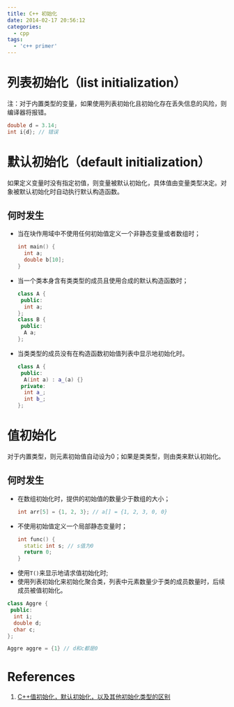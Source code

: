 ```yaml
---
title: C++ 初始化
date: 2014-02-17 20:56:12
categories:
  - cpp
tags:
  - 'c++ primer'
---
```


# 列表初始化（list initialization）

注：对于内置类型的变量，如果使用列表初始化且初始化存在丢失信息的风险，则编译器将报错。
```cpp
double d = 3.14;
int i{d}; // 错误
```

# 默认初始化（default initialization）

如果定义变量时没有指定初值，则变量被默认初始化，具体值由变量类型决定。对象被默认初始化时自动执行默认构造函数。

## 何时发生

* 当在块作用域中不使用任何初始值定义一个非静态变量或者数组时；
    ```cpp
    int main() {
      int a;
      double b[10];
    }
    ```
* 当一个类本身含有类类型的成员且使用合成的默认构造函数时；
    ```cpp
    class A {
     public:
      int a;
    };
    class B {
     public:
      A a;
    };
    ```
* 当类类型的成员没有在构造函数初始值列表中显示地初始化时。
    ```cpp
    class A {
     public:
      A(int a) : a_(a) {}
     private:
      int a_;
      int b_;
    };
    ```

# 值初始化

对于内置类型，则元素初始值自动设为0；如果是类类型，则由类来默认初始化。

## 何时发生

* 在数组初始化时，提供的初始值的数量少于数组的大小；
    ```cpp
    int arr[5] = {1, 2, 3}; // a[] = {1, 2, 3, 0, 0}
    ```
* 不使用初始值定义一个局部静态变量时；
    ```cpp
    int func() {
      static int s; // s值为0
      return 0;
    }
    ```
* 使用`T()`来显示地请求值初始化时;
* 使用列表初始化来初始化聚合类，列表中元素数量少于类的成员数量时，后续成员被值初始化。
```cpp
class Aggre {
 public:
  int i;
  double d;
  char c;
};

Aggre aggre = {1} // d和c都是0
```

# References

1. [C++值初始化，默认初始化，以及其他初始化类型的区别](https://www.zhihu.com/question/36735960)
